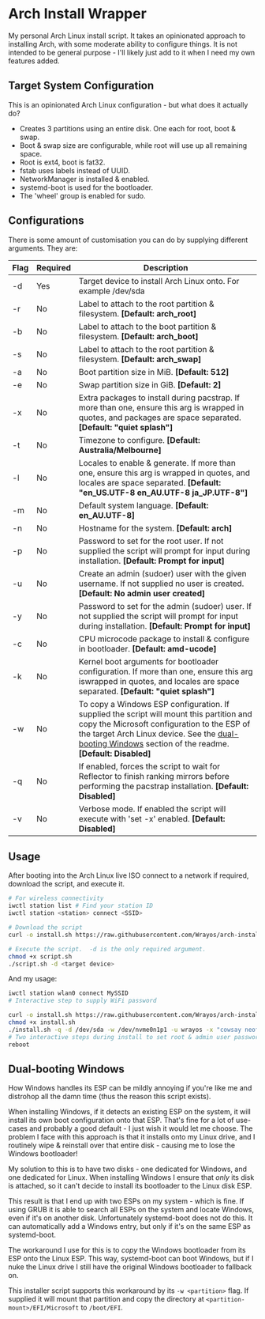 # Arch Install Wrapper

My personal Arch Linux install script.  It takes an opinionated approach to installing Arch, with some moderate
ability to configure things.  It is not intended to be general purpose - I'll likely just add to it when I
need my own features added.

## Target System Configuration

This is an opinionated Arch Linux configuration - but what does it actually do?

* Creates 3 partitions using an entire disk.  One each for root, boot & swap.
* Boot & swap size are configurable, while root will use up all remaining space.
* Root is ext4, boot is fat32.
* fstab uses labels instead of UUID.
* NetworkManager is installed & enabled.
* systemd-boot is used for the bootloader.
* The 'wheel' group is enabled for sudo.

## Configurations

There is some amount of customisation you can do by supplying different arguments.  They are:

| Flag                   | Required | Description                                                                                                                                                                                                                                  |
|------------------------|----------|----------------------------------------------------------------------------------------------------------------------------------------------------------------------------------------------------------------------------------------------|
| -d <path-to-device>    | Yes      | Target device to install Arch Linux onto.  For example /dev/sda                                                                                                                                                                              |
| -r <label>             | No       | Label to attach to the root partition & filesystem.  **[Default:  arch_root]**                                                                                                                                                               |
| -b <label>             | No       | Label to attach to the boot partition & filesystem.  **[Default:  arch_boot]**                                                                                                                                                               |
| -s <label>             | No       | Label to attach to the root partition & filesystem.  **[Default:  arch_swap]**                                                                                                                                                               |
| -a <size-in-MiB>       | No       | Boot partition size in MiB. **[Default: 512]**                                                                                                                                                                                               |
| -e <size-in-GiB>       | No       | Swap partition size in GiB. **[Default: 2]**                                                                                                                                                                                                 |
| -x <packages>          | No       | Extra packages to install during pacstrap.  If more than one,  ensure this arg is wrapped in quotes, and packages are space separated. **[Default: "quiet splash"]**                                                                         |
| -t <timezone>          | No       | Timezone to configure. **[Default: Australia/Melbourne]**                                                                                                                                                                                    |
| -l <locales>           | No       | Locales to enable & generate.  If more than one, ensure this arg is wrapped in quotes, and locales are space separated. **[Default: "en_US.UTF-8 en_AU.UTF-8 ja_JP.UTF-8"]**                                                                 |
| -m <locale>            | No       | Default system language. **[Default: en_AU.UTF-8]**                                                                                                                                                                                          |
| -n <hostname>          | No       | Hostname for the system. **[Default: arch]**                                                                                                                                                                                                 |
| -p <password>          | No       | Password to set for the root user.  If not supplied the script will prompt for input during installation. **[Default: Prompt for input]**                                                                                                    |
| -u <username>          | No       | Create an admin (sudoer) user with the given username.  If not supplied no user is created. **[Default:  No admin user created]**                                                                                                            |
| -y <password>          | No       | Password to set for the admin (sudoer) user.  If not supplied the script will prompt for input during installation. **[Default: Prompt for input]**                                                                                          |
| -c <microcode-package> | No       | CPU microcode package to install & configure in bootloader. **[Default: amd-ucode]**                                                                                                                                                         |
| -k <kernel-args>       | No       | Kernel boot arguments for bootloader configuration.  If more than one,  ensure this arg iswrapped in quotes, and locales are space separated. **[Default: "quiet splash"]**                                                                  |
| -w <path-to-partition> | No       | To copy a Windows ESP configuration.  If supplied the script will mount this partition and copy the Microsoft configuration to the ESP of the target Arch Linux device.  See the [dual-booting Windows](#dual-booting-windows) section of the readme. **[Default: Disabled]** |
| -q                     | No       | If enabled, forces the script to wait for Reflector to finish ranking mirrors before performing the pacstrap installation. **[Default: Disabled]**                                                                                           |
| -v                     | No       | Verbose mode.  If enabled the script will execute with 'set -x' enabled. **[Default: Disabled]**                                                                                                                                             |

## Usage

After booting into the Arch Linux live ISO connect to a network if required, download the script, and execute it. 

```bash
# For wireless connectivity
iwctl station list # Find your station ID
iwctl station <station> connect <SSID>

# Download the script
curl -o install.sh https://raw.githubusercontent.com/Wrayos/arch-install-wrapper/v0.0.1/arch-install.sh

# Execute the script.  -d is the only required argument.
chmod +x script.sh
./script.sh -d <target device>
```

And my usage:

```bash
iwctl station wlan0 connect MySSID
# Interactive step to supply WiFi password

curl -o install.sh https://raw.githubusercontent.com/Wrayos/arch-install-wrapper/v0.0.1/arch-install.sh
chmod +x install.sh
./install.sh -q -d /dev/sda -w /dev/nvme0n1p1 -u wrayos -x "cowsay neofetch" # Very important packages!
# Two interactive steps during install to set root & admin user passwords
reboot
```

## Dual-booting Windows

How Windows handles its ESP can be mildly annoying if you're like me and distrohop all the damn time (thus the reason
this script exists).

When installing Windows, if it detects an existing ESP on the system, it will install its own boot configuration onto
that ESP.  That's fine for a lot of use-cases and probably a good default - I just wish it would let me choose.  The
problem I face with this approach is that it installs onto my Linux drive, and I routinely wipe & reinstall over that
entire disk - causing me to lose the Windows bootloader!

My solution to this is to have two disks - one dedicated for Windows, and one dedicated for Linux.  When installing
Windows I ensure that _only_ its disk is attached, so it can't decide to install its bootloader to the Linux disk ESP.

This result is that I end up with two ESPs on my system - which is fine.  If using GRUB it is able to search all ESPs
on the system and locate Windows, even if it's on another disk.  Unfortunately systemd-boot does not do this.  It can
automatically add a Windows entry, but only if it's on the same ESP as systemd-boot.

The workaround I use for this is to _copy_ the Windows bootloader from its ESP onto the Linux ESP.  This way,
systemd-boot can boot Windows, but if I nuke the Linux drive I still have the original Windows bootloader to fallback
on.

This installer script supports this workaround by its `-w <partition>` flag.  If supplied it will mount that partition
and copy the directory at `<partition-mount>/EFI/Microsoft` to `/boot/EFI`.
